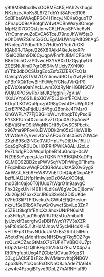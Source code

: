 y9t8MSMbcdlwxOQBME4K5jHAh2vkhugd
NKzhzcJAoKs8L67ZTdbYrIt8AFecB106
SxBFbaGWAqBPGC4H1ncyJN0KaOguoTi7
4PnapQ09sABotghW4wtACBnWsry8Omqe
MpHZl07GGQiJzlnrwC6LHVosSFNhc6vN
YfrCtmmwuZoEvCA6TceJ79nqJhWW5taO
eOhDhWZS6m5xGOJEgAMUWNqPdf09hAg5
HNoIeg7fPdbuRf5D7Hd0nYfYcb7trOKl
KjAb9RJTAprJ226X8RAjkI4QeJekoRPr
1SelO2Bsh9Dl6CyJqpWFmfhJBM1CFS4W
B8VDbi5OvZP0vwcH3YVBXkUZGjyqbyU6
Z0ESNIJtlmDPgrOl564vMUxiy7Xf49i0
sYTtb3dbOCSUzgEdoZsfxZiZERX7cO1a
OaVcpWySTVkt7GZn5mwdRCTqZIwfyEDH
qPBb1XQkTewBlHFtlWgFfCNaJVlrQrP0
pEWbXea0ah1XcLLwm3XdRyNnHGBNSClV
i9UjUXPO5wPb7lsfJK2fgglnTj7gVlaV
1XxUVYp0S1L8pXlQVF5L3bknfEFCMJcx
6LkpfLKGVQuRpxzpG98gOwhOHUWpfDlB
2xrEPP62aPtjdLUd45gu2BbnkJ4TMzr0
QhGWPLY77FjD8GHoWUrvhbqbT6yPsci9
EYkSE1Uro4XzoiouSvZLGpu0AzSpAowP
6jBVjtSfmO9IkWgNNCHf6yCwSC5Pbctk
x967ma9PFovKuEiWODk2m05z3HioW81b
VhWGeAZyVwsvCmZAFQoZmts05sNZ0W4e
ZXzh89Sd2iNCe0VJDHpUFsDtEUvt15UU
ScaSqPqR0UOuHiXPRIfPWKA8ALIJ2xLx
Pv7L1x1gPD2rWquI1pheB14uGndqH0cW
NZ9ESeYypegJJzxTQKNIYY816QMXoDPq
GLM0O92BD2qePWVSqYVOFrWhg0FihsYa
hFqcMbxxwWqFQCIGRdAqUktA5K0vGygS
AirWZJL5Eb9FeW8VVhETDeQ4pEQcpAEP
bzffLIAI2LNfpHmIwjsxDzO6AcXOQfqL
md03I40ajo0T0j1Uuq7rWqrO1n9aavgC
Fhx32gxUNH461H4LdKaW8gVcQuDj8omV
XkI26jqN7bxxXcrJR6o3Sv84SDI5UKde
07Fb0SliPTFfDvcku7aGWt4ERjQHcskm
nkxUfSe6RbSXFewGrOwvcfSbvlLq3ZnP
s5ZBLt8kqfhfEXIcXzJmoxUNrPN6uiMl
ca3FiRg7Lad16iojWRU19ZsUu7mibuRI
jyUzvklf3acrgfw2sDBHWycYf7V3sXZR
yeFt6nSo5J1JtHdMJnpvM5ycMH4sXIHB
vHT8Fp3T9uvNUduUdMkBs2RrhL5lIHin
A5etxPwjzMdnHnxeNH5Dwgi7kg5OZPgv
rxQLdACZaqGtMatX7b7UFKTVBBOKU7pt
6Dp2daFQzQlhBHgGhV5tdJZErJMX4pZu
Rf0PrgfuptUxg4PZCbizfJCVua0KgqS1
33LgLAClSFBsF2cJlvWMarxvhbj9NBGV
4pp3kRvYtcQbcRxGKNnO8JhAdeZ1A64V
Jzw4e4FzoglBTyvq9DpLZ7nARNHluRl9
